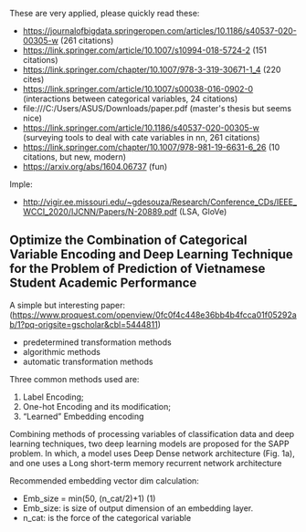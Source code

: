 These are very applied, please quickly read these:

- https://journalofbigdata.springeropen.com/articles/10.1186/s40537-020-00305-w (261 citations)
- https://link.springer.com/article/10.1007/s10994-018-5724-2 (151 citations)
- https://link.springer.com/chapter/10.1007/978-3-319-30671-1_4 (220 cites)
- https://link.springer.com/article/10.1007/s00038-016-0902-0 (interactions between categorical variables, 24 citations)
- file:///C:/Users/ASUS/Downloads/paper.pdf (master's thesis but seems nice)
- https://link.springer.com/article/10.1186/s40537-020-00305-w (surveying tools to deal with cate variables in nn, 261 citations)
- https://link.springer.com/chapter/10.1007/978-981-19-6631-6_26 (10 citations, but new, modern)
- https://arxiv.org/abs/1604.06737 (fun)

Imple:
- http://vigir.ee.missouri.edu/~gdesouza/Research/Conference_CDs/IEEE_WCCI_2020/IJCNN/Papers/N-20889.pdf (LSA, GloVe)


## Optimize the Combination of Categorical Variable Encoding and Deep Learning Technique for the Problem of Prediction of Vietnamese Student Academic Performance 

A simple but interesting paper: (https://www.proquest.com/openview/0fc0f4c448e36bb4b4fcca01f05292ab/1?pq-origsite=gscholar&cbl=5444811)

- predetermined transformation methods
- algorithmic methods
- automatic transformation methods

Three common methods used are: 
1) Label Encoding; 
2) One-hot Encoding and its modification; 
3) “Learned” Embedding encoding

Combining methods of processing variables of classification data and deep learning techniques, two deep learning models are proposed for the SAPP problem. In which, 
a model uses Deep Dense network architecture (Fig. 1a), and one uses a Long short-term memory recurrent network architecture

Recommended embedding vector dim calculation:
- Emb_size = min(50, (n_cat/2)+1) (1)
- Emb_size: is size of output dimension of an embedding layer.
- n_cat: is the force of the categorical variable